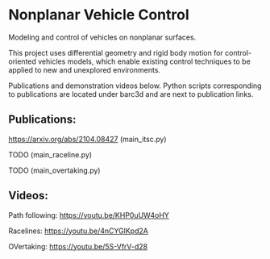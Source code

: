 # Nonplanar Vehicle Control
Modeling and control of vehicles on nonplanar surfaces. 

This project uses differential geometry and rigid body motion for control-oriented vehicles models, which enable existing control techniques to be applied to new and unexplored environments. 

Publications and demonstration videos below. Python scripts corresponding to publications are located under barc3d and are next to publication links.

## Publications: 

https://arxiv.org/abs/2104.08427 (main_itsc.py)

TODO (main_raceline.py)

TODO (main_overtaking.py)

## Videos:

Path following: https://youtu.be/KHP0uUW4oHY

Racelines: https://youtu.be/4nCYGlKpd2A

OVertaking: https://youtu.be/5S-VfrV-d28



